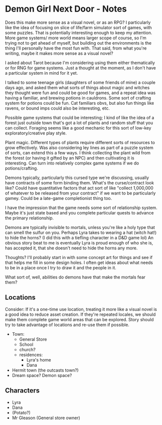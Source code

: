 # Demon Girl Next Door - Notes

Does this make more sense as a visual novel, or as an RPG? I particularly like the idea of focusing on slice of life/farm simulator sort of games, with some puzzles. That is potentially interesting enough to keep my attention. More game systems/ more world means larger scope of course, so I'm trying not to get ahead of myself, but building out the environments is the thing I'll personally have the most fun with. That said, from what you're writing, maybe it makes more sense as a visual novel?

I asked about Tarot because I'm considering using them either thematically or for RNG for game systems. Just a thought at the moment, as I don't have a particular system in mind for it yet.

I talked to some teenage girls (daughters of some friends of mine) a couple days ago, and asked them what sorts of things about magic and witches they thought were fun and could be good for games, and a repeat idea was having a familiar, and brewing potions in cauldrons. Some sort of crafting system for potions could be fun. Cat familiars obvs, but also fun things like ravens, or bound imps could also be interesting, etc.

Possible game systems that could be interesting; I kind of like the idea of a forest just outside town that's got a lot of plants and random stuff that you can collect. Foraging seems like a good mechanic for this sort of low-key exploratory/creative play style.

Plant magic. Different types of plants require different sorts of resources to grow effectively. Was also considering ley lines as part of a puzzle system of sorts, can extend this a few ways. I think collecting the plant wild from the forest (or having it gifted by an NPC) and then cultivating it is interesting. Can turn into relatively complex game systems if we do potions/crafting.

Demons typically, particularly this cursed type we're discussing, usually have contracts of some form binding them. What's the curse/contract look like? Could have quantitative factors that act sort of like "collect 1,000,000 of whatever to be released from your contract" if we want to be particularly gamey. Could be a late-game completionist thing too.

I have the impression that the game needs some sort of relationship system.
Maybe it's just state based and you complete particular quests to advance the
primary relationship.

Demons are typically invisible to mortals, unless you're like a holy type that can smell the sulfur on you. Perhaps Lyra takes to wearing a hat (witch hat!) to hide the horns?
(I did this with a tiefling character in a D&D game lol) An obvious story beat to me is eventually Lyra is proud enough of who she is, has accepted it, that she doesn't need to hide the horns any more.

Thoughts? I'll probably start in with some concept art for things and see if that helps me fill in some design holes. I often get ideas about what needs to be in a place once I try to draw it and the people in it.

What sort of, well, abilities do demons have that make the mortals fear them?

## Locations

Consider: If it's a one-time use location, treating it more like a visual novel is a good idea to reduce asset creation. If they're repeated locales, we should make them complete game world areas that can be explored. Story should try to take advantage of locations and re-use them if possible.

* Town:
  * General Store
  * School
  * church?
  * residences:
    * Lyra's home
    * Dana
* Hermit town (the outcasts town?)
* Dream space? Demon space?

## Characters

* Lyra
* Dana
* (Potato?)
* Mr Gleason (General store owner)
